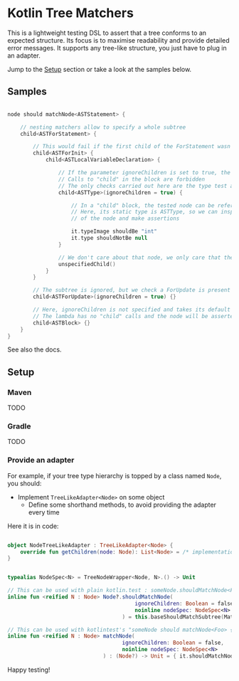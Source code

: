 # Kotlin Tree Matchers

This is a lightweight testing DSL to assert that a tree conforms to an
expected structure. Its focus is to maximise readability and provide
detailed error messages. It supports any tree-like structure, you just have
to plug in an adapter.

Jump to the [Setup](#setup) section or take a look at the samples below.


## Samples


```kotlin

node should matchNode<ASTStatement> {

    // nesting matchers allow to specify a whole subtree
    child<ASTForStatement> {

        // This would fail if the first child of the ForStatement wasn't a ForInit
        child<ASTForInit> {
            child<ASTLocalVariableDeclaration> {

                // If the parameter ignoreChildren is set to true, the number of children is not asserted
                // Calls to "child" in the block are forbidden
                // The only checks carried out here are the type test and the assertions of the block
                child<ASTType>(ignoreChildren = true) {

                    // In a "child" block, the tested node can be referred to as "it"
                    // Here, its static type is ASTType, so we can inspect properties
                    // of the node and make assertions

                    it.typeImage shouldBe "int"
                    it.type shouldNotBe null
                }

                // We don't care about that node, we only care that there is "some" node
                unspecifiedChild()
            }
        }

        // The subtree is ignored, but we check a ForUpdate is present at this child position
        child<ASTForUpdate>(ignoreChildren = true) {}

        // Here, ignoreChildren is not specified and takes its default value of false.
        // The lambda has no "child" calls and the node will be asserted to have no children
        child<ASTBlock> {}
    }
}

```


See also the docs.

## Setup



### Maven

TODO

### Gradle

TODO

### Provide an adapter

For example, if your tree type hierarchy is topped by a class named `Node`,
you should:

* Implement `TreeLikeAdapter<Node>` on some object
    * Define some shorthand methods, to avoid providing the adapter every time

Here it is in code:

```kotlin

object NodeTreeLikeAdapter : TreeLikeAdapter<Node> {
    override fun getChildren(node: Node): List<Node> = /* implementation */
}


typealias NodeSpec<N> = TreeNodeWrapper<Node, N>.() -> Unit

// This can be used with plain kotlin.test : someNode.shouldMatchNode<Foo> { ... }
inline fun <reified N : Node> Node?.shouldMatchNode(
                                        ignoreChildren: Boolean = false,
                                        noinline nodeSpec: NodeSpec<N>
                                    ) = this.baseShouldMatchSubtree(MatchingConfig(adapter = NodeTreeLikeAdapter), ignoreChildren, nodeSpec = nodeSpec)

// This can be used with kotlintest's "someNode should matchNode<Foo> { ... }"
inline fun <reified N : Node> matchNode(
                                    ignoreChildren: Boolean = false,
                                    noinline nodeSpec: NodeSpec<N>
                              ) : (Node?) -> Unit = { it.shouldMatchNode(ignoreChildren, nodeSpec) }

```


Happy testing!